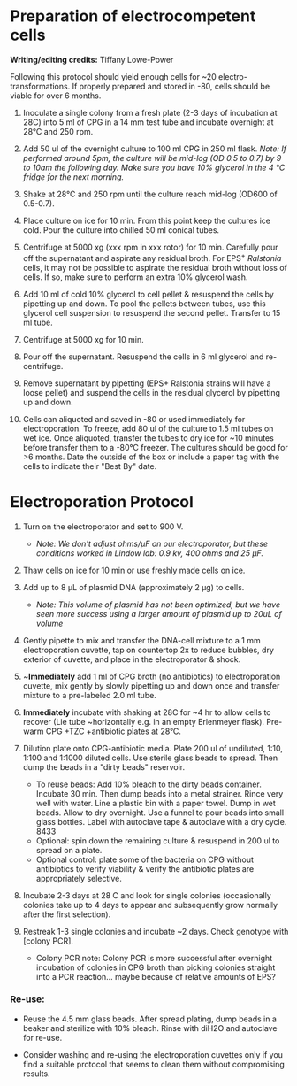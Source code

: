 # Preparation of electrocompetent cells

**Writing/editing credits:** Tiffany Lowe-Power

Following this protocol should yield enough cells for ~20 electro-transformations. 
If properly prepared and stored in -80, cells should be viable for over 6 months.

1.	Inoculate a single colony from a fresh plate (2-3 days of incubation at 28C) into 5 ml of CPG in a 14 mm test tube and incubate overnight at 28°C and 250 rpm.

2.	Add 50 ul of the overnight culture to 100 ml CPG in 250 ml flask. 
*Note: If performed around 5pm, the culture will be mid-log (OD 0.5 to 0.7) by 9 to 10am the following day. 
Make sure you have 10% glycerol in the 4 °C fridge for the next morning.*

3.	Shake at 28°C and 250 rpm until the culture reach mid-log (OD600 of 0.5-0.7).

4.	Place culture on ice for 10 min. 
From this point keep the cultures ice cold. 
Pour the culture into chilled 50 ml conical tubes.

5.	Centrifuge at 5000 xg (xxx rpm in xxx rotor) for 10 min. 
Carefully pour off the supernatant and aspirate any residual broth. 
For EPS<sup>+</sup> *Ralstonia* cells, it may not be possible to aspirate the residual broth without loss of cells. 
If so, make sure to perform an extra 10% glycerol wash.

6.	Add 10 ml of cold 10% glycerol to cell pellet & resuspend the cells by pipetting up and down. 
To pool the pellets between tubes, use this glycerol cell suspension to resuspend the second pellet. 
Transfer to 15 ml tube.

7.	Centrifuge at 5000 xg for 10 min.

8.	Pour off the supernatant. 
Resuspend the cells in 6 ml glycerol and re-centrifuge.

9.	Remove supernatant by pipetting (EPS+ Ralstonia strains will have a loose pellet) and suspend the cells in the residual glycerol by pipetting up and down. 

10.	Cells can aliquoted and saved in -80 or used immediately for electroporation. 
To freeze, add 80 ul of the culture to 1.5 ml tubes on wet ice. 
Once aliquoted, transfer the tubes to dry ice for ~10 minutes before transfer them to a -80°C freezer. 
The cultures should be good for >6 months. 
Date the outside of the box or include a paper tag with the cells to indicate their "Best By" date.

# Electroporation Protocol
1.	Turn on the electroporator and set to 900 V.  
    * *Note: We don't adjust ohms/µF on our electroporator, but these conditions worked in Lindow lab: 0.9 kv, 400 ohms and 25 µF.* 

2.	Thaw cells on ice for 10 min or use freshly made cells on ice. 

3.	Add up to 8 µL of plasmid DNA (approximately 2 µg) to cells. 
    * *Note: This volume of plasmid has not been optimized, but we have seen more success using a larger amount of plasmid up to 20uL of volume*
   

4.	Gently pipette to mix and transfer the DNA-cell mixture to a 1 mm electroporation cuvette, tap on countertop 2x to reduce bubbles, dry exterior of cuvette, and place in the electroporator & shock.

5.	~__Immediately__ add 1 ml of CPG broth (no antibiotics) to electroporation cuvette, mix gently by slowly pipetting up and down once and transfer mixture to a pre-labeled 2.0 ml tube.

6.	__Immediately__ incubate with shaking at 28C for ~4 hr to allow cells to recover (Lie tube ~horizontally e.g. in an empty Erlenmeyer flask). 
Pre-warm CPG +TZC +antibiotic plates at 28°C.

7.	Dilution plate onto CPG-antibiotic media. Plate 200 ul of undiluted, 1:10, 1:100 and 1:1000 diluted cells.  Use sterile glass beads to spread.  Then dump the beads in a "dirty beads" reservoir.   
    * To reuse beads:  Add 10% bleach to the dirty beads container. Incubate 30 min.  Then dump beads into a metal strainer.  Rince very well with water.  Line a plastic bin with a paper towel.  Dump in wet beads.  Allow to dry overnight.  Use a funnel to pour beads into small glass bottles.  Label with autoclave tape & autoclave with a dry cycle. 8433
    * Optional: spin down the remaining culture & resuspend in 200 ul to spread on a plate. 
    * Optional control: plate some of the bacteria on CPG without antibiotics to verify viability & verify the antibiotic plates are appropriately selective.

8.	Incubate 2-3 days at 28 C and look for single colonies (occasionally colonies take up to 4 days to appear and subsequently grow normally after the first selection).

9.	Restreak 1-3 single colonies and incubate ~2 days. Check genotype with [colony PCR]. 
    * Colony PCR note: Colony PCR is more successful after overnight incubation of colonies in CPG broth than picking colonies straight into a PCR reaction... maybe because of relative amounts of EPS?

### Re-use:

* Reuse the 4.5 mm glass beads. 
After spread plating, dump beads in a beaker and sterilize with 10% bleach. 
Rinse with diH2O and autoclave for re-use.

* Consider washing and re-using the electroporation cuvettes only if you find a suitable protocol that seems to clean them without compromising results.
